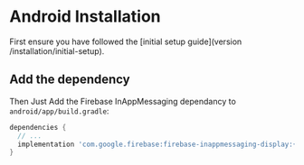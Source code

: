 # Android Installation

First ensure you have followed the [initial setup guide](version /installation/initial-setup).

## Add the dependency

Then Just Add the Firebase InAppMessaging dependancy to `android/app/build.gradle`:

```groovy
dependencies {
  // ...
  implementation 'com.google.firebase:firebase-inappmessaging-display:{{ android.firebase.in-app-messaging }}'
}
```

